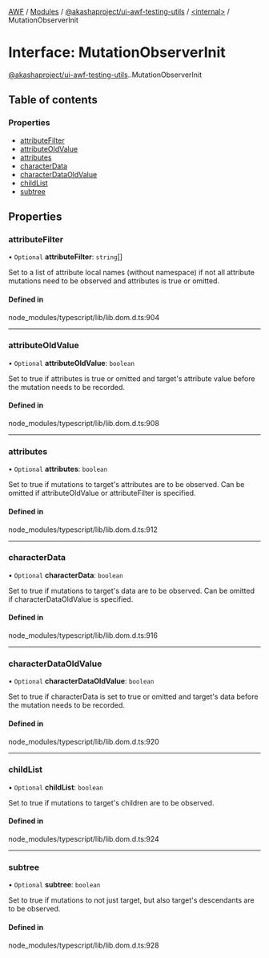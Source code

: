 [AWF](../README.md) / [Modules](../modules.md) / [@akashaproject/ui-awf-testing-utils](../modules/akashaproject_ui_awf_testing_utils.md) / [<internal\>](../modules/akashaproject_ui_awf_testing_utils._internal_.md) / MutationObserverInit

# Interface: MutationObserverInit

[@akashaproject/ui-awf-testing-utils](../modules/akashaproject_ui_awf_testing_utils.md).[<internal>](../modules/akashaproject_ui_awf_testing_utils._internal_.md).MutationObserverInit

## Table of contents

### Properties

- [attributeFilter](akashaproject_ui_awf_testing_utils._internal_.MutationObserverInit.md#attributefilter)
- [attributeOldValue](akashaproject_ui_awf_testing_utils._internal_.MutationObserverInit.md#attributeoldvalue)
- [attributes](akashaproject_ui_awf_testing_utils._internal_.MutationObserverInit.md#attributes)
- [characterData](akashaproject_ui_awf_testing_utils._internal_.MutationObserverInit.md#characterdata)
- [characterDataOldValue](akashaproject_ui_awf_testing_utils._internal_.MutationObserverInit.md#characterdataoldvalue)
- [childList](akashaproject_ui_awf_testing_utils._internal_.MutationObserverInit.md#childlist)
- [subtree](akashaproject_ui_awf_testing_utils._internal_.MutationObserverInit.md#subtree)

## Properties

### attributeFilter

• `Optional` **attributeFilter**: `string`[]

Set to a list of attribute local names (without namespace) if not all attribute mutations need to be observed and attributes is true or omitted.

#### Defined in

node_modules/typescript/lib/lib.dom.d.ts:904

___

### attributeOldValue

• `Optional` **attributeOldValue**: `boolean`

Set to true if attributes is true or omitted and target's attribute value before the mutation needs to be recorded.

#### Defined in

node_modules/typescript/lib/lib.dom.d.ts:908

___

### attributes

• `Optional` **attributes**: `boolean`

Set to true if mutations to target's attributes are to be observed. Can be omitted if attributeOldValue or attributeFilter is specified.

#### Defined in

node_modules/typescript/lib/lib.dom.d.ts:912

___

### characterData

• `Optional` **characterData**: `boolean`

Set to true if mutations to target's data are to be observed. Can be omitted if characterDataOldValue is specified.

#### Defined in

node_modules/typescript/lib/lib.dom.d.ts:916

___

### characterDataOldValue

• `Optional` **characterDataOldValue**: `boolean`

Set to true if characterData is set to true or omitted and target's data before the mutation needs to be recorded.

#### Defined in

node_modules/typescript/lib/lib.dom.d.ts:920

___

### childList

• `Optional` **childList**: `boolean`

Set to true if mutations to target's children are to be observed.

#### Defined in

node_modules/typescript/lib/lib.dom.d.ts:924

___

### subtree

• `Optional` **subtree**: `boolean`

Set to true if mutations to not just target, but also target's descendants are to be observed.

#### Defined in

node_modules/typescript/lib/lib.dom.d.ts:928
